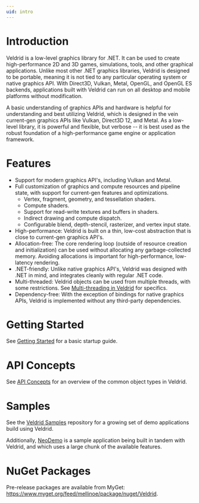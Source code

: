 ```yaml
---
uid: intro
---
```


# Introduction

Veldrid is a low-level graphics library for .NET. It can be used to create high-performance 2D and 3D games, simulations, tools, and other graphical applications. Unlike most other .NET graphics libraries, Veldrid is designed to be portable, meaning it is not tied to any particular operating system or native graphics API. With Direct3D, Vulkan, Metal, OpenGL, and OpenGL ES backends, applications built with Veldrid can run on all desktop and mobile platforms without modification.

A basic understanding of graphics APIs and hardware is helpful for understanding and best utilizing Veldrid, which is designed in the vein current-gen graphics APIs like Vulkan, Direct3D 12, and Metal. As a low-level library, it is powerful and flexible, but verbose -- it is best used as the robust foundation of a high-performance game engine or application framework.

# Features

* Support for modern graphics API's, including Vulkan and Metal.
* Full customization of graphics and compute resources and pipeline state, with support for current-gen features and optimizations.
  * Vertex, fragment, geometry, and tessellation shaders.
  * Compute shaders.
  * Support for read-write textures and buffers in shaders.
  * Indirect drawing and compute dispatch.
  * Configurable blend, depth-stencil, rasterizer, and vertex input state.
* High-performance: Veldrid is built on a thin, low-cost abstraction that is close to current-gen graphics API's.
* Allocation-free: The core rendering loop (outside of resource creation and initialization) can be used without allocating any garbage-collected memory. Avoiding allocations is important for high-performance, low-latency rendering.
* .NET-friendly: Unlike native graphics API's, Veldrid was designed with .NET in mind, and integrates cleanly with regular .NET code.
* Multi-threaded: Veldrid objects can be used from multiple threads, with some restrictions. See [Multi-threading in Veldrid](xref:multi-threading) for specifics.
* Dependency-free: With the exception of bindings for native graphics APIs, Veldrid is implemented without any third-party dependencies.

# Getting Started

See [Getting Started](xref:getting-started-intro) for a basic startup guide.

# API Concepts

See [API Concepts](xref:api-concepts) for an overview of the common object types in Veldrid.

# Samples

See the [Veldrid Samples](https://github.com/mellinoe/veldrid-samples) repository for a growing set of demo applications build using Veldrid.

Additionally, [NeoDemo](https://github.com/mellinoe/veldrid/tree/master/src/NeoDemo) is a sample application being built in tandem with Veldrid, and which uses a large chunk of the available features.

# NuGet Packages

Pre-release packages are available from MyGet: https://www.myget.org/feed/mellinoe/package/nuget/Veldrid.